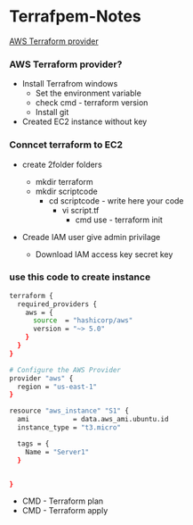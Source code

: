 # Terrafpem-Notes
[AWS Terraform provider](https://registry.terraform.io/providers/hashicorp/aws/latest/docs)
### AWS Terraform provider?
- Install Terrafrom windows
    - Set the environment variable
    - check cmd - terraform version
    - Install git
- Created EC2 instance without key

### Conncet terraform to EC2
- create 2folder folders
  - mkdir terraform
  - mkdir scriptcode
    - cd scriptcode - write here your code
      - vi script.tf
        - cmd use - terraform init  

- Creade IAM user give admin privilage
   - Download IAM access key secret key

### use this code to create instance 
```sh
terraform {
  required_providers {
    aws = {
      source  = "hashicorp/aws"
      version = "~> 5.0"
    }
  }
}

# Configure the AWS Provider
provider "aws" {
  region = "us-east-1"
}

resource "aws_instance" "S1" {
  ami           = data.aws_ami.ubuntu.id
  instance_type = "t3.micro"

  tags = {
    Name = "Server1"
  }


}
```
- CMD - Terraform plan
- CMD - Terraform apply
